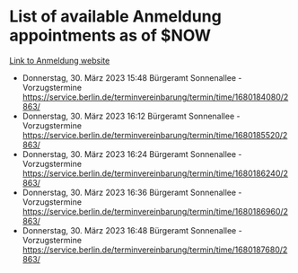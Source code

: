 # List of available Anmeldung appointments as of $NOW
[Link to Anmeldung website](https://service.berlin.de/terminvereinbarung/termin/tag.php?termin=1&anliegen[]=120686&dienstleisterlist=122210,122217,327316,122219,327312,122227,327314,122231,327346,122243,327348,122254,122252,329742,122260,329745,122262,329748,122271,327278,122273,327274,122277,327276,330436,122280,327294,122282,327290,122284,327292,122291,327270,122285,327266,122286,327264,122296,327268,150230,329760,122297,327286,122294,327284,122312,329763,122314,329775,122304,327330,122311,327334,122309,327332,317869,122281,327352,122279,329772,122283,122276,327324,122274,327326,122267,329766,122246,327318,122251,327320,122257,327322,122208,327298,122226,327300&herkunft=http%3A%2F%2Fservice.berlin.de%2Fdienstleistung%2F120686%2F)
- Donnerstag, 30. März 2023 15:48 Bürgeramt Sonnenallee - Vorzugstermine https://service.berlin.de/terminvereinbarung/termin/time/1680184080/2863/
- Donnerstag, 30. März 2023 16:12 Bürgeramt Sonnenallee - Vorzugstermine https://service.berlin.de/terminvereinbarung/termin/time/1680185520/2863/
- Donnerstag, 30. März 2023 16:24 Bürgeramt Sonnenallee - Vorzugstermine https://service.berlin.de/terminvereinbarung/termin/time/1680186240/2863/
- Donnerstag, 30. März 2023 16:36 Bürgeramt Sonnenallee - Vorzugstermine https://service.berlin.de/terminvereinbarung/termin/time/1680186960/2863/
- Donnerstag, 30. März 2023 16:48 Bürgeramt Sonnenallee - Vorzugstermine https://service.berlin.de/terminvereinbarung/termin/time/1680187680/2863/
